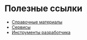 # Полезные ссылки

- [Cправочные материалы](reference-materials/index.md)
- [Сервисы](services/index.md)
- [Инструменты разработчика](developer-tools/index.md)
